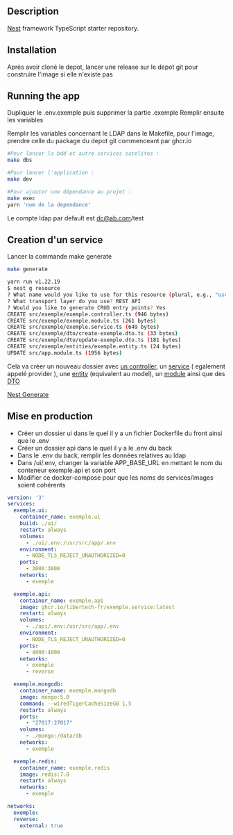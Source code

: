 ## Description

[Nest](https://github.com/nestjs/nest) framework TypeScript starter repository.

## Installation

Après avoir cloné le depot, lancer une release sur le depot git pour construire l'image si elle n'existe pas

## Running the app

Dupliquer le .env.exemple puis supprimer la partie .exemple
Remplir ensuite les variables

Remplir les variables concernant le LDAP dans le Makefile, pour l'image, prendre celle du package du depot git commenceant par ghcr.io

```bash
#Pour lancer la bdd et autre services satelites :
make dbs

#Pour lancer l'application :
make dev

#Pour ajouter une dépendance au projet :
make exec
yarn 'nom de la dependance'
```
Le compte ldap par default est dc@ab.com/test
## Creation d'un service

Lancer la commande make generate

```bash
make generate

yarn run v1.22.19
$ nest g resource
? What name would you like to use for this resource (plural, e.g., "users")? exemple
? What transport layer do you use? REST API
? Would you like to generate CRUD entry points? Yes
CREATE src/exemple/exemple.controller.ts (946 bytes)
CREATE src/exemple/exemple.module.ts (261 bytes)
CREATE src/exemple/exemple.service.ts (649 bytes)
CREATE src/exemple/dto/create-exemple.dto.ts (33 bytes)
CREATE src/exemple/dto/update-exemple.dto.ts (181 bytes)
CREATE src/exemple/entities/exemple.entity.ts (24 bytes)
UPDATE src/app.module.ts (1956 bytes)
```
Cela va créer un nouveau dossier avec [un controller](https://docs.nestjs.com/controllers), un [service](https://docs.nestjs.com/providers) ( egalement appelé provider ), une [entity](https://docs.nestjs.com/techniques/mongodb#model-injection) (equivalent au model), un [module](https://docs.nestjs.com/modules) ainsi que des [DTO](https://docs.nestjs.com/pipes#class-validator) 


[Nest Generate](https://docs.nestjs.com/cli/usages#nest-generate)


## Mise en production

- Créer un dossier ui dans le quel il y a un fichier Dockerfile du front ainsi que le .env
- Créer un dossier api dans le quel il y a le .env du back
- Dans le .env du back, remplir les données relatives au ldap
- Dans /ui/.env, changer la variable APP_BASE_URL en mettant le nom du conteneur exemple.api et son port
- Modifier ce docker-compose pour que les noms de services/images soient cohérents 

```yml
version: '3'
services:
  exemple.ui:
    container_name: exemple.ui
    build: ./ui/
    restart: always
    volumes:
      - ./ui/.env:/usr/src/app/.env
    environment:
      - NODE_TLS_REJECT_UNAUTHORIZED=0
    ports:
      - 3000:3000
    networks:
      - exemple

  exemple.api:
    container_name: exemple.api
    image: ghcr.io/libertech-fr/exemple.service:latest
    restart: always
    volumes:
      - ./api/.env:/usr/src/app/.env
    environment:
      - NODE_TLS_REJECT_UNAUTHORIZED=0
    ports:
      - 4000:4000
    networks:
      - exemple
      - reverse

  exemple.mongodb:
    container_name: exemple.mongodb
    image: mongo:5.0
    command: --wiredTigerCacheSizeGB 1.5
    restart: always
    ports:
      - "27017:27017"
    volumes:
      - ./mongo:/data/db
    networks:
      - exemple

  exemple.redis:
    container_name: exemple.redis
    image: redis:7.0
    restart: always
    networks:
      - exemple

networks:
  exemple:
  reverse:
    external: true
```


